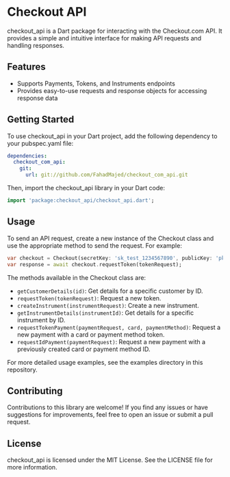 
# Checkout API

checkout_api is a Dart package for interacting with the Checkout.com API. It provides a simple and intuitive interface for making API requests and handling responses.

## Features

- Supports Payments, Tokens, and Instruments endpoints
- Provides easy-to-use requests and response objects for accessing response data

## Getting Started

To use checkout_api in your Dart project, add the following dependency to your pubspec.yaml file:

```yaml
dependencies:
  checkout_com_api:
    git:
      url: git://github.com/FahadMajed/checkout_com_api.git
```

Then, import the checkout_api library in your Dart code:

```dart
import 'package:checkout_api/checkout_api.dart';
```

## Usage

To send an API request, create a new instance of the Checkout class and use the appropriate method to send the request. For example:

```dart
var checkout = Checkout(secretKey: 'sk_test_1234567890', publicKey: 'pk_test_1234567890');
var response = await checkout.requestToken(tokenRequest);
```

The methods available in the Checkout class are:

- `getCustomerDetails(id)`: Get details for a specific customer by ID.
- `requestToken(tokenRequest)`: Request a new token.
- `createInstrument(instrumentRequest)`: Create a new instrument.
- `getInstrumentDetails(instrumentId)`: Get details for a specific instrument by ID.
- `requestTokenPayment(paymentRequest, card, paymentMethod)`: Request a new payment with a card or payment method token.
- `requestIdPayment(paymentRequest)`: Request a new payment with a previously created card or payment method ID.

For more detailed usage examples, see the examples directory in this repository.

## Contributing

Contributions to this library are welcome! If you find any issues or have suggestions for improvements, feel free to open an issue or submit a pull request.

## License

checkout_api is licensed under the MIT License. See the LICENSE file for more information.
